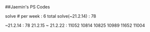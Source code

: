 ##Jaemin's PS Codes

solve # per week : 6
total solve(~21.2.14) : 78

~21.2.14 : 78
21.2.15 ~ 21.2.22 : 11052 10814 10825 10989 11652 11004